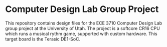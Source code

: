 # Computer Design Lab Group Project 
This repository contains design files for the ECE 3710 Computer Design Lab group project at the University of Utah. 
The project is a softcore CR16 CPU which runs a musical rythm game, supported with custom hardware. 
This target board is the Terasic DE1-SoC.
